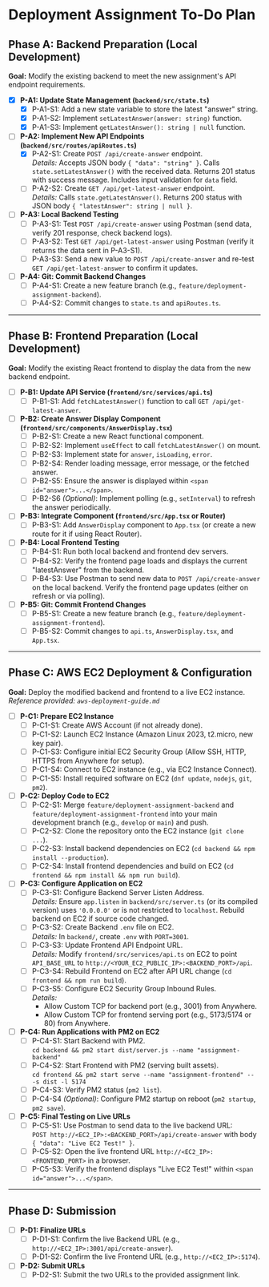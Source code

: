 # Deployment Assignment To-Do Plan

## Phase A: Backend Preparation (Local Development)
**Goal:** Modify the existing backend to meet the new assignment's API endpoint requirements.

- [x] **P-A1: Update State Management (`backend/src/state.ts`)**
  - [x] P-A1-S1: Add a new state variable to store the latest "answer" string.
  - [x] P-A1-S2: Implement `setLatestAnswer(answer: string)` function.
  - [x] P-A1-S3: Implement `getLatestAnswer(): string | null` function.

- [ ] **P-A2: Implement New API Endpoints (`backend/src/routes/apiRoutes.ts`)**
  - [x] P-A2-S1: Create `POST /api/create-answer` endpoint.  
    *Details:* Accepts JSON body `{ "data": "string" }`. Calls `state.setLatestAnswer()` with the received data. Returns 201 status with success message. Includes input validation for `data` field.
  - [ ] P-A2-S2: Create `GET /api/get-latest-answer` endpoint.  
    *Details:* Calls `state.getLatestAnswer()`. Returns 200 status with JSON body `{ "latestAnswer": string | null }`.

- [ ] **P-A3: Local Backend Testing**
  - [ ] P-A3-S1: Test `POST /api/create-answer` using Postman (send data, verify 201 response, check backend logs).
  - [ ] P-A3-S2: Test `GET /api/get-latest-answer` using Postman (verify it returns the data sent in P-A3-S1).
  - [ ] P-A3-S3: Send a new value to `POST /api/create-answer` and re-test `GET /api/get-latest-answer` to confirm it updates.

- [ ] **P-A4: Git: Commit Backend Changes**
  - [ ] P-A4-S1: Create a new feature branch (e.g., `feature/deployment-assignment-backend`).
  - [ ] P-A4-S2: Commit changes to `state.ts` and `apiRoutes.ts`.

---

## Phase B: Frontend Preparation (Local Development)
**Goal:** Modify the existing React frontend to display the data from the new backend endpoint.

- [ ] **P-B1: Update API Service (`frontend/src/services/api.ts`)**
  - [ ] P-B1-S1: Add `fetchLatestAnswer()` function to call `GET /api/get-latest-answer`.

- [ ] **P-B2: Create Answer Display Component (`frontend/src/components/AnswerDisplay.tsx`)**
  - [ ] P-B2-S1: Create a new React functional component.
  - [ ] P-B2-S2: Implement `useEffect` to call `fetchLatestAnswer()` on mount.
  - [ ] P-B2-S3: Implement state for `answer`, `isLoading`, `error`.
  - [ ] P-B2-S4: Render loading message, error message, or the fetched answer.
  - [ ] P-B2-S5: Ensure the answer is displayed within `<span id="answer">...</span>`.
  - [ ] P-B2-S6 _(Optional)_: Implement polling (e.g., `setInterval`) to refresh the answer periodically.

- [ ] **P-B3: Integrate Component (`frontend/src/App.tsx` or Router)**
  - [ ] P-B3-S1: Add `AnswerDisplay` component to `App.tsx` (or create a new route for it if using React Router).

- [ ] **P-B4: Local Frontend Testing**
  - [ ] P-B4-S1: Run both local backend and frontend dev servers.
  - [ ] P-B4-S2: Verify the frontend page loads and displays the current "latestAnswer" from the backend.
  - [ ] P-B4-S3: Use Postman to send new data to `POST /api/create-answer` on the local backend. Verify the frontend page updates (either on refresh or via polling).

- [ ] **P-B5: Git: Commit Frontend Changes**
  - [ ] P-B5-S1: Create a new feature branch (e.g., `feature/deployment-assignment-frontend`).
  - [ ] P-B5-S2: Commit changes to `api.ts`, `AnswerDisplay.tsx`, and `App.tsx`.

---

## Phase C: AWS EC2 Deployment & Configuration
**Goal:** Deploy the modified backend and frontend to a live EC2 instance.  
_Reference provided: `aws-deployment-guide.md`_

- [ ] **P-C1: Prepare EC2 Instance**
  - [ ] P-C1-S1: Create AWS Account (if not already done).
  - [ ] P-C1-S2: Launch EC2 Instance (Amazon Linux 2023, t2.micro, new key pair).
  - [ ] P-C1-S3: Configure initial EC2 Security Group (Allow SSH, HTTP, HTTPS from Anywhere for setup).
  - [ ] P-C1-S4: Connect to EC2 instance (e.g., via EC2 Instance Connect).
  - [ ] P-C1-S5: Install required software on EC2 (`dnf update`, `nodejs`, `git`, `pm2`).

- [ ] **P-C2: Deploy Code to EC2**
  - [ ] P-C2-S1: Merge `feature/deployment-assignment-backend` and `feature/deployment-assignment-frontend` into your main development branch (e.g., `develop` or `main`) and push.
  - [ ] P-C2-S2: Clone the repository onto the EC2 instance (`git clone ...`).
  - [ ] P-C2-S3: Install backend dependencies on EC2 (`cd backend && npm install --production`).
  - [ ] P-C2-S4: Install frontend dependencies and build on EC2 (`cd frontend && npm install && npm run build`).

- [ ] **P-C3: Configure Application on EC2**
  - [ ] P-C3-S1: Configure Backend Server Listen Address.  
    *Details:* Ensure `app.listen` in `backend/src/server.ts` (or its compiled version) uses `'0.0.0.0'` or is not restricted to `localhost`. Rebuild backend on EC2 if source code changed.
  - [ ] P-C3-S2: Create Backend `.env` file on EC2.  
    *Details:* In `backend/`, create `.env` with `PORT=3001`.
  - [ ] P-C3-S3: Update Frontend API Endpoint URL.  
    *Details:* Modify `frontend/src/services/api.ts` on EC2 to point `API_BASE_URL` to `http://<YOUR_EC2_PUBLIC_IP>:<BACKEND_PORT>/api`.
  - [ ] P-C3-S4: Rebuild Frontend on EC2 after API URL change (`cd frontend && npm run build`).
  - [ ] P-C3-S5: Configure EC2 Security Group Inbound Rules.  
    *Details:*  
    - Allow Custom TCP for backend port (e.g., 3001) from Anywhere.  
    - Allow Custom TCP for frontend serving port (e.g., 5173/5174 or 80) from Anywhere.

- [ ] **P-C4: Run Applications with PM2 on EC2**
  - [ ] P-C4-S1: Start Backend with PM2.  
    `cd backend && pm2 start dist/server.js --name "assignment-backend"`
  - [ ] P-C4-S2: Start Frontend with PM2 (serving built assets).  
    `cd frontend && pm2 start serve --name "assignment-frontend" -- -s dist -l 5174`
  - [ ] P-C4-S3: Verify PM2 status (`pm2 list`).
  - [ ] P-C4-S4 _(Optional)_: Configure PM2 startup on reboot (`pm2 startup`, `pm2 save`).

- [ ] **P-C5: Final Testing on Live URLs**
  - [ ] P-C5-S1: Use Postman to send data to the live backend URL:  
    `POST http://<EC2_IP>:<BACKEND_PORT>/api/create-answer` with body `{ "data": "Live EC2 Test!" }`.
  - [ ] P-C5-S2: Open the live frontend URL `http://<EC2_IP>:<FRONTEND_PORT>` in a browser.
  - [ ] P-C5-S3: Verify the frontend displays "Live EC2 Test!" within `<span id="answer">...</span>`.

---

## Phase D: Submission
- [ ] **P-D1: Finalize URLs**
  - [ ] P-D1-S1: Confirm the live Backend URL (e.g., `http://<EC2_IP>:3001/api/create-answer`).
  - [ ] P-D1-S2: Confirm the live Frontend URL (e.g., `http://<EC2_IP>:5174`).

- [ ] **P-D2: Submit URLs**
  - [ ] P-D2-S1: Submit the two URLs to the provided assignment link.
